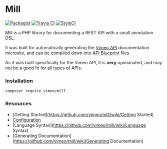 Mill
===

[![Packagist](https://img.shields.io/packagist/v/vimeo/mill.svg)](https://packagist.org/packages/vimeo/mill)
[![Travis CI](http://img.shields.io/travis/vimeo/mill.svg?style=flat)](https://travis-ci.org/vimeo/mill)
[![StyleCI](https://styleci.io/repos/78773473/shield)](https://styleci.io/repos/78773473/)

Mill is a PHP library for documenting a REST API with a small annotation DSL.

It was built for automatically generating the [Vimeo API](https://developer.vimeo.com/api/endpoints) documentation
microsite, and can be compiled down into [API Blueprint](https://apiblueprint.org/) files.

As it was built specifically for the Vimeo API, it is **very** opinionated, and may not be a good fit for all types of
APIs.

### Installation
```
composer require vimeo/mill
```

### Resources
* [Getting Started](https://github.com/vimeo/mill/wiki/Getting Started)
* [Configuration](https://github.com/vimeo/mill/wiki/Configuration)
* [Language Syntax](https://github.com/vimeo/mill/wiki/Language Syntax)
* [Generating Documentation](https://github.com/vimeo/mill/wiki/Generating Documentation)
